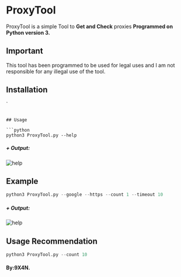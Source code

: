# ProxyTool

ProxyTool is a simple Tool to **Get and Check** proxies **Programmed on Python version 3.**

## Important
This tool has been programmed to be used for legal uses and I am not responsible for any illegal use of the tool.

## Installation


`
```

## Usage

```python
python3 ProxyTool.py --help
```
##### + Output:
![help](https://cdn.discordapp.com/attachments/932732561917087775/932964483532456006/hacked.png)

## Example

```python
python3 ProxyTool.py --google --https --count 1 --timeout 10
```
##### + Output:
![help](https://cdn.discordapp.com/attachments/932732561917087775/932963730701053992/monddos.png)

## Usage Recommendation
```python
python3 ProxyTool.py --count 10
```

#### By:9X4N.
